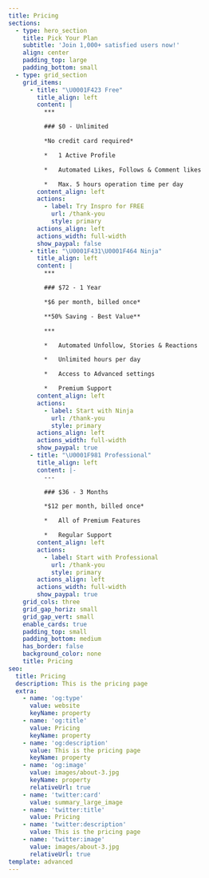 ```yaml
---
title: Pricing
sections:
  - type: hero_section
    title: Pick Your Plan
    subtitle: 'Join 1,000+ satisfied users now!'
    align: center
    padding_top: large
    padding_bottom: small
  - type: grid_section
    grid_items:
      - title: "\U0001F423 Free"
        title_align: left
        content: |
          ***

          ### $0 - Unlimited

          *No credit card required*

          *   1 Active Profile

          *   Automated Likes, Follows & Comment likes

          *   Max. 5 hours operation time per day
        content_align: left
        actions:
          - label: Try Inspro for FREE
            url: /thank-you
            style: primary
        actions_align: left
        actions_width: full-width
        show_paypal: false
      - title: "\U0001F431‍\U0001F464 Ninja"
        title_align: left
        content: |
          ***

          ### $72 - 1 Year

          *$6 per month, billed once*

          **50% Saving - Best Value**

          ***

          *   Automated Unfollow, Stories & Reactions

          *   Unlimited hours per day

          *   Access to Advanced settings

          *   Premium Support
        content_align: left
        actions:
          - label: Start with Ninja
            url: /thank-you
            style: primary
        actions_align: left
        actions_width: full-width
        show_paypal: true
      - title: "\U0001F981 Professional"
        title_align: left
        content: |-
          ---

          ### $36 - 3 Months

          *$12 per month, billed once*

          *   All of Premium Features

          *   Regular Support
        content_align: left
        actions:
          - label: Start with Professional
            url: /thank-you
            style: primary
        actions_align: left
        actions_width: full-width
        show_paypal: true
    grid_cols: three
    grid_gap_horiz: small
    grid_gap_vert: small
    enable_cards: true
    padding_top: small
    padding_bottom: medium
    has_border: false
    background_color: none
    title: Pricing
seo:
  title: Pricing
  description: This is the pricing page
  extra:
    - name: 'og:type'
      value: website
      keyName: property
    - name: 'og:title'
      value: Pricing
      keyName: property
    - name: 'og:description'
      value: This is the pricing page
      keyName: property
    - name: 'og:image'
      value: images/about-3.jpg
      keyName: property
      relativeUrl: true
    - name: 'twitter:card'
      value: summary_large_image
    - name: 'twitter:title'
      value: Pricing
    - name: 'twitter:description'
      value: This is the pricing page
    - name: 'twitter:image'
      value: images/about-3.jpg
      relativeUrl: true
template: advanced
---
```

